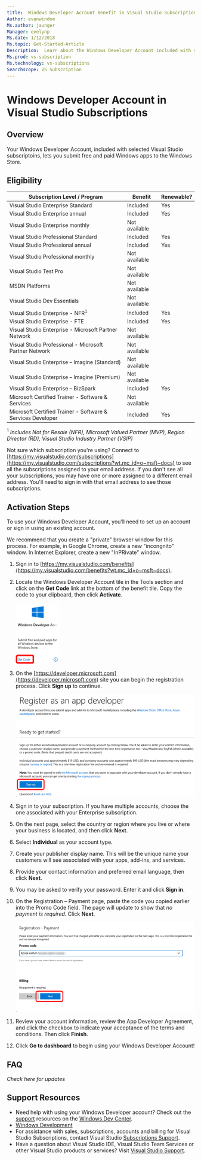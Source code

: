 ```yaml
---
title:  Windows Developer Account Benefit in Visual Studio Subscriptions | Microsoft Docs
Author: evanwindom
Ms.author: jaunger
Manager: evelynp
Ms.date: 1/12/2018
Ms.topic: Get-Started-Article
Description:  Learn about the Windows Developer Account included with your Visual Studio subscription.  
Ms.prod: vs-subscription
Ms.technology: vs-subscriptions
Searchscope: VS Subscription
---
```


#  Windows Developer Account in Visual Studio Subscriptions

## Overview

Your Windows Developer Account, included with selected Visual Studio subscriptoins, lets you submit free and paid Windows apps to the Windows Store.     

## Eligibility
| Subscription Level / Program                                                  | Benefit               | Renewable?                                                         |
|-------------------------------------------------------------------------------|-----------------------|--------------------------------------------------------------------|
| Visual Studio Enterprise Standard                                             | Included              |  Yes                                                               |
| Visual Studio Enterprise annual                                               | Included              |  Yes                                                               |
| Visual Studio Enterprise monthly                                              | Not available         |                                                                    |
| Visual Studio Professional Standard                                           | Included              |  Yes                                                               |
| Visual Studio Professional annual                                             | Included              |  Yes                                                               | 
| Visual Studio Professional monthly                                            | Not available         |                                                                    |
| Visual Studio Test Pro                                                        | Not available         |                                                                    |
| MSDN Platforms                                                                | Not available         |                                                                    |
| Visual Studio Dev Essentials                                                  | Not available         |                                                                    |
| Visual Studio Enterprise - NFR<sup>1</sup>                                               | Included              |  Yes                                                               |
| Visual Studio Enterprise - FTE                                                | Included              |  Yes                                                               |
| Visual Studio Enterprise - Microsoft Partner Network                          | Not available         |                                                                    |
| Visual Studio Professional - Microsoft Partner Network                        | Not available         |                                                                    |
| Visual Studio Enterprise – Imagine (Standard)                                 | Not available         |                                                                    |
| Visual Studio Enterprise – Imagine (Premium)                                  | Not available         |                                                                    |
| Visual Studio Enterprise – BizSpark                                           | Included              |  Yes                                                               |
| Microsoft Certified Trainer - Software & Services                             | Not available         |                                                                    |
| Microsoft Certified Trainer - Software & Services Developer                   | Included              |  Yes                                                               |

<sup>1</sup>  *Includes Not for Resale (NFR), Microsoft Valued Partner (MVP), Region Director (RD), Visual Studio Industry Partner (VSIP)*  

Not sure which subscription you're using?  Connect to [https://my.visualstudio.com/subscriptions](https://my.visualstudio.com/subscriptions?wt.mc_id=o~msft~docs) to see all the subscriptions assigned to your email address. If you don't see all your subscriptions, you may have one or more assigned to a different email address.  You'll need to sign in with that email address to see those subscriptions. 

## Activation Steps

To use your Windows Developer Account, you’ll need to set up an account or sign in using an existing account.

We recommend that you create a "private" browser window for this process.  For example, in Google Chrome, create a new "incongnito" window.  In Internet Explorer, create a new "InPRivate" window.

1.	Sign in to [https://my.visualstudio.com/benefits](https://my.visualstudio.com/benefits?wt.mc_id=o~msft~docs).

2.  Locate the Windows Developer Account tile in the Tools section and click on the **Get Code** link at the bottom of the benefit tile.  Copy the code to your clipboard, then click **Activate**. 

    ![Windows Developer Benefit Tile](_img\vs-windows-dev\vs-windows-dev-tile.png)

2.	On the [https://developer.microsoft.com](https://developer.microsoft.com) site you can begin the registration process.  Click **Sign up** to continue. 

    ![Windows Developer Benefit Registration](_img\vs-windows-dev\vs-windows-dev-register1-cropped.png)


3.	Sign in to your subscription.  If you have multiple accounts, choose the one associated with your Enterprise subscription. 
4.	On the next page, select the country or region where you live or where your business is located, and then click **Next**. 
5.	Select **Individual** as your account type.  
6.	Create your publisher display name.  This will be the unique name your customers will see associated with your apps, add-ins, and services. 
7.	Provide your contact information and preferred email language, then click **Next**.
8.	You may be asked to verify your password.  Enter it and click **Sign in**. 
9.	On the Registration – Payment page, paste the code you copied earlier into the Promo Code field.  The page will update to show that *no payment is required*.  Click **Next**.

    ![Windows Developer Benefit Registration](_img\vs-windows-dev\vs-windows-dev-promo-cropped.png)


10.	Review your account information, review the App Developer Agreement, and click the checkbox to indicate your acceptance of the terms and conditions.  Then click **Finish**. 
11. Click **Go to dashboard** to begin using your Windows Developer Account!

## FAQ
*Check here for updates*

## Support Resources
-  Need help with using your Windows Developer account?  Check out the [support](https://developer.microsoft.com/windows/support) resources on the [Windows Dev Center](https://developer.microsoft.com/windows).
-  [Windows Development](/windows/)
-  For assistance with sales, subscriptions, accounts and billing for Visual Studio Subscriptions, contact Visual Studio [Subscriptions Support](https://www.visualstudio.com/subscriptions/support/).
-  Have a question about Visual Studio IDE, Visual Studio Team Services or other Visual Studio products or services?  Visit [Visual Studio Support](https://www.visualstudio.com/support/). 